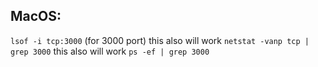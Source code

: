 ## MacOS:

`lsof -i tcp:3000` (for 3000 port)
this also will work
`netstat -vanp tcp | grep 3000`
this also will work
`ps -ef | grep 3000`
